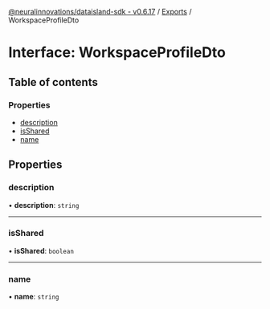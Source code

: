 [@neuralinnovations/dataisland-sdk - v0.6.17](../../README.md) / [Exports](../modules.md) / WorkspaceProfileDto

# Interface: WorkspaceProfileDto

## Table of contents

### Properties

- [description](WorkspaceProfileDto.md#description)
- [isShared](WorkspaceProfileDto.md#isshared)
- [name](WorkspaceProfileDto.md#name)

## Properties

### description

• **description**: `string`

___

### isShared

• **isShared**: `boolean`

___

### name

• **name**: `string`
